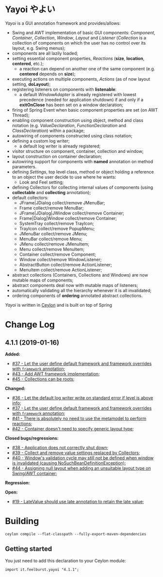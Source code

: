 # Yayoi やよい
_Yayoi_ is a GUI annotation framework and provides/allows:
* Swing and AWT implementation of basic GUI components: _Component_, _Container_, _Collection_, _Window_, _Layout_ and _Listener_ (_Collection_ is a collection of components on which the user has no control over its layout, e.g. Swing menus);
* components are all lazily loaded;
* setting essential component properties, _Reactions_ (**size**, **location**, **centered**, etc.);
	* a reaction can depend on another one of the same component (e.g. **centered** depends on **size**);
* executing actions on multiple components, _Actions_ (as of now layout setting, **doLayout**);
* registering listeners on components with **listenable**:
	* a default _WindowAdapter_ is already registered with lowest precedence (needed for application shutdown) if and only if a **exitOnClose** has been set on a window declaration;
* firing of Spring Event when basic component properties are set (on AWT Thread);
* enabling component construction using object, method and class notation (e.g. _ValueDeclaration_, _FunctionDeclaration_ and _ClassDeclaration_) within a package;
* autowiring of components constructed using class notation;
* defining a custom log writer;
	* a default log writer is already registered;
* visitor structure on component, container, collection and window;
* layout construction on container declaration;
* autowiring support for components with **named** annotation on method parameters.
* defining _Settings_, top level class, method or object holding a reference to an object the user decide to use where he wants:
	* Look and Feel setting;
* defining Collectors for collecting internal values of components (using **collectable** and **collecting** annotation);
* default collectors:
	* JFrame|JDialog collect/remove JMenuBar;
	* Frame collect/remove MenuBar;
	* JFrame|JDialog|JWindow collect/remove Container;
	* Frame|Dialog|Window collect/remove Container;
	* SystemTray collect/remove TrayIcon;
	* TrayIcon collect/remove PopupMenu;
	* JMenuBar collect/remove JMenu;
	* MenuBar collect/remove Menu;
	* JMenu collect/remove JMenuItem;
	* Menu collect/remove MenuItem;
	* Container collect/remove Component;
	* Window collect/remove WindowListener;
	* AbstractButton collect/remove ActionListener;
	* MenuItem collect/remove ActionListener;
* abstract collections (Containers, Collections and Windows) are now mutable maps of components;
* abstract components deal now with mutable maps of listeners;
* automatically validating all the hierarchy whenever it is all invalidated;
* ordering components of **ordering** annotated abstract collections.

_Yayoi_ is written in [Ceylon](https://ceylon-lang.org) and is built on top of Spring

# Change Log

## 4.1.1 (2019-01-16)

**Added:**
- [#37 - Let the user define default framework and framework overrides with `framework` annotation](https://github.com/fill0llif/yayoi/issues/37);
- [#43 - Add AWT framework implementation](https://github.com/fill0llif/yayoi/issues/43);
- [#45 - Collections can be roots](https://github.com/fill0llif/yayoi/issues/45);

**Changed:**
- [#36 - Let the default log writer write on standard error if level is above info](https://github.com/fill0llif/yayoi/issues/36);
- [#37 - Let the user define default framework and framework overrides with `framework` annotation](https://github.com/fill0llif/yayoi/issues/37);
- [#41 - There is absolutely no need to use the metamodel to perform reactions](https://github.com/fill0llif/yayoi/issues/41);
- [#42 - Container doesn't need to specify generic layout type](https://github.com/fill0llif/yayoi/issues/42);

**Closed bugs/regressions:**
- [#38 - Application does not correctly shut down](https://github.com/fill0llif/yayoi/issues/38);
- [#39 - Collect and remove value settings replaced by Collectors](https://github.com/fill0llif/yayoi/issues/39);
- [#40 - Window's validation cycle may still not be defined when window is invalidated (causing NoSuchBeanDefinitionException)](https://github.com/fill0llif/yayoi/issues/40);
- [#44 - Assigning null layout when adding an unsuitable layout type on Swing/AWT container](https://github.com/fill0llif/yayoi/issues/44);

**Regression:**

**Open:**
- [#19 - LateValue should use late annotation to retain the late value](https://github.com/fill0llif/yayoi/issues/19);

# Building

	ceylon compile --flat-classpath --fully-export-maven-dependencies
	
## Getting started

You just need to add this declaration to your Ceylon module:

```ceylon
import it.feelburst.yayoi "4.1.1";
```

